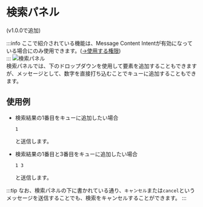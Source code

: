 # 検索パネル
(v1.0.0で追加)

:::info
ここで紹介されている機能は、Message Content Intentが有効になっている場合にのみ使用できます。([→使用する権限](../../setup/permission.md))  
:::
![検索パネル](https://static-objects.usamyon.moe/dsmb/docs-assets/guide_search_panel.png)  
検索パネルでは、下のドロップダウンを使用して要素を追加することもできますが、メッセージとして、数字を直接打ち込むことでキューに追加することもできます。

## 使用例
- 検索結果の1番目をキューに追加したい場合
  ```
  1
  ```
  と送信します。

- 検索結果の1番目と3番目をキューに追加したい場合
  ```
  1 3
  ```
  と送信します。

:::tip
なお、検索パネルの下に書かれている通り、`キャンセル`または`cancel`というメッセージを送信することでも、検索をキャンセルすることができます。
:::

